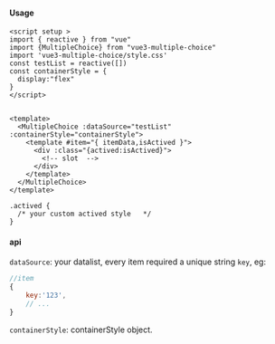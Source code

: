 #### Usage

```vue
<script setup >
import { reactive } from "vue"
import {MultipleChoice} from "vue3-multiple-choice"
import 'vue3-multiple-choice/style.css'
const testList = reactive([])
const containerStyle = {
  display:"flex"
}
</script>


<template>
  <MultipleChoice :dataSource="testList" :containerStyle="containerStyle">
    <template #item="{ itemData,isActived }">
      <div :class="{actived:isActived}">
        <!-- slot  -->
      </div>
    </template>
  </MultipleChoice>
</template>

.actived {
  /* your custom actived style   */
}
```

#### api

`dataSource`: your datalist, every item required a unique string `key`, eg:

```js
//item 
{
    key:'123',
    // ...
}
```

`containerStyle`: containerStyle object.